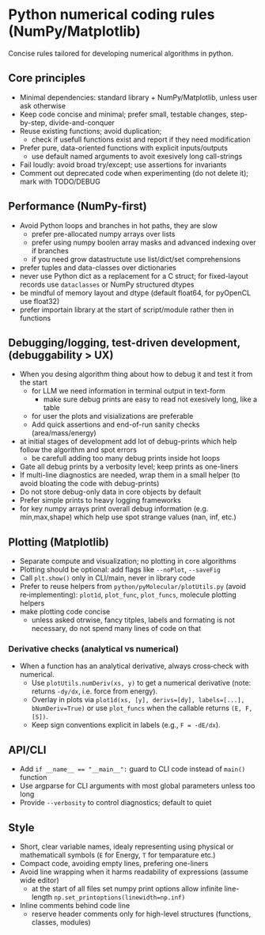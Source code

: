 # Python numerical coding rules (NumPy/Matplotlib)

Concise rules tailored for developing numerical algorithms in python.

## Core principles
- Minimal dependencies: standard library + NumPy/Matplotlib, unless user ask otherwise
- Keep code concise and minimal; prefer small, testable changes, step-by-step, divide-and-conquer
- Reuse existing functions; avoid duplication; 
   - check if usefull functions exist and report if they need modification
- Prefer pure, data-oriented functions with explicit inputs/outputs
   - use default named arguments to avoit exesively long call-strings
- Fail loudly: avoid broad try/except; use assertions for invariants
- Comment out deprecated code when experimenting (do not delete it); mark with TODO/DEBUG

## Performance (NumPy-first)
- Avoid Python loops and branches in hot paths, they are slow
   - prefer pre-allocated numpy arrays over lists
   - prefer using numpy boolen array masks and advanced indexing over if branches 
   - if you need grow datastructute use list/dict/set comprehensions
- prefer tuples and data-classes over dictionaries
- never use Python dict as a replacement for a C struct; for fixed-layout records use `dataclasses` or NumPy structured dtypes
- be mindful of memory layout and dtype (default float64, for pyOpenCL use float32)
- prefer importain library at the start of script/module rather then in functions

## Debugging/logging, test-driven development, (debuggability > UX)
- When you desing algorithm thing about how to debug it and test it from the start
  - for LLM we need information in terminal output in text-form
    - make sure debug prints are easy to read not exesively long, like a table
  - for user the plots and visializations are preferable
  - Add quick assertions and end-of-run sanity checks (area/mass/energy)
- at initial stages of development add lot of debug-prints which help follow the algorithm and spot errors
   - be carefull adding too many debug prints inside hot loops  
- Gate all debug prints by a verbosity level; keep prints as one-liners
- If multi-line diagnostics are needed, wrap them in a small helper (to avoid bloating the code with debug-prints)
- Do not store debug-only data in core objects by default
- Prefer simple prints to heavy logging frameworks
- for key numpy arrays print overall debug information (e.g. min,max,shape) which help use spot strange values (nan, inf, etc.) 

## Plotting (Matplotlib)
- Separate compute and visualization; no plotting in core algorithms
- Plotting should be optional: add flags like `--noPlot`, `--saveFig`
- Call `plt.show()` only in CLI/main, never in library code
- Prefer to reuse helpers from `python/pyMolecular/plotUtils.py` (avoid re‑implementing): `plot1d`, `plot_func`, `plot_funcs`, molecule plotting helpers
- make plotting code concise
   - unless asked otrwise, fancy titples, labels and formating is not necessary, do not spend many lines of code on that 

### Derivative checks (analytical vs numerical)
- When a function has an analytical derivative, always cross‑check with numerical.
  - Use `plotUtils.numDeriv(xs, y)` to get a numerical derivative (note: returns `-dy/dx`, i.e. force from energy).
  - Overlay in plots via `plot1d(xs, [y], derivs=[dy], labels=[...], bNumDeriv=True)` or use `plot_funcs` when the callable returns `(E, F, [S])`.
  - Keep sign conventions explicit in labels (e.g., `F = -dE/dx`).

## API/CLI
- Add `if __name__ == "__main__":` guard to CLI code instead of `main()` function
- Use argparse for CLI arguments with most global parameters unless too long 
- Provide `--verbosity` to control diagnostics; default to quiet

## Style
- Short, clear variable names, idealy representing using physical or mathematicall symbols (`E` for Energy, `T` for temparature etc.) 
- Compact code, avoiding empty lines, prefering one-liners
- Avoid line wrapping when it harms readability of expressions (assume wide editor)
   - at the start of all files set numpy print options allow infinite line-length `np.set_printoptions(linewidth=np.inf)` 
- Inline comments behind code line 
   - reserve header comments only for high-level structures (functions, classes, modules)

